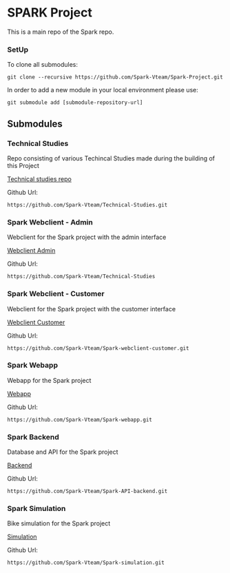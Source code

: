 # SPARK Project

This is a main repo of the Spark repo.

### SetUp


To clone all submodules:

```
git clone --recursive https://github.com/Spark-Vteam/Spark-Project.git
```


In order to add a new module in your local environment please use: 

```
git submodule add [submodule-repository-url]
```


## Submodules

### Technical Studies

Repo consisting of various Techincal Studies made during the building of this Project

[Technical studies repo](https://github.com/Spark-Vteam/Technical-Studies)

Github Url:

```
https://github.com/Spark-Vteam/Technical-Studies.git
```


### Spark Webclient - Admin

Webclient for the Spark project with the admin interface

[Webclient Admin](https://github.com/Spark-Vteam/Spark-webclient-admin.git)

Github Url:

```
https://github.com/Spark-Vteam/Technical-Studies
```

### Spark Webclient - Customer

Webclient for the Spark project with the customer interface

[Webclient Customer](https://github.com/Spark-Vteam/Spark-webclient-customer.git)

Github Url:

```
https://github.com/Spark-Vteam/Spark-webclient-customer.git
```

### Spark Webapp

Webapp for the Spark project

[Webapp](https://github.com/Spark-Vteam/Spark-webapp.git)

Github Url:

```
https://github.com/Spark-Vteam/Spark-webapp.git
```

### Spark Backend

Database and API for the Spark project

[Backend](https://github.com/Spark-Vteam/Spark-API-backend.git)

Github Url:

```
https://github.com/Spark-Vteam/Spark-API-backend.git
```

### Spark Simulation

Bike simulation for the Spark project

[Simulation](https://github.com/Spark-Vteam/Spark-simulation.git)

Github Url:

```
https://github.com/Spark-Vteam/Spark-simulation.git
```